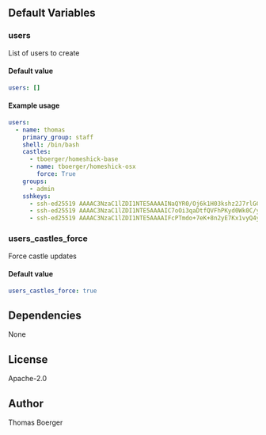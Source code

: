 
## Default Variables

### users

List of users to create

#### Default value

```yaml
users: []
```

#### Example usage

```yaml
users:
  - name: thomas
    primary_group: staff
    shell: /bin/bash
    castles:
      - tboerger/homeshick-base
      - name: tboerger/homeshick-osx
        force: True
    groups:
      - admin
    sshkeys:
      - ssh-ed25519 AAAAC3NzaC1lZDI1NTE5AAAAINaQYR0/Oj6k1H03kshz2J7rlGCaDSuaGPhhOs9FcZfn tboerger@host1
      - ssh-ed25519 AAAAC3NzaC1lZDI1NTE5AAAAIC7oOi3qaDtfQVFhPKyd0Wk0C/y+QM71vtln8Rl44NlB tboerger@host2
      - ssh-ed25519 AAAAC3NzaC1lZDI1NTE5AAAAIFcPTmdo+7eK+8n2yE7Kx1vyQ4yJwHBngvQOt1MPhKhR tboerger@host3
```

### users_castles_force

Force castle updates

#### Default value

```yaml
users_castles_force: true
```
## Dependencies

None

## License

Apache-2.0

## Author

Thomas Boerger
